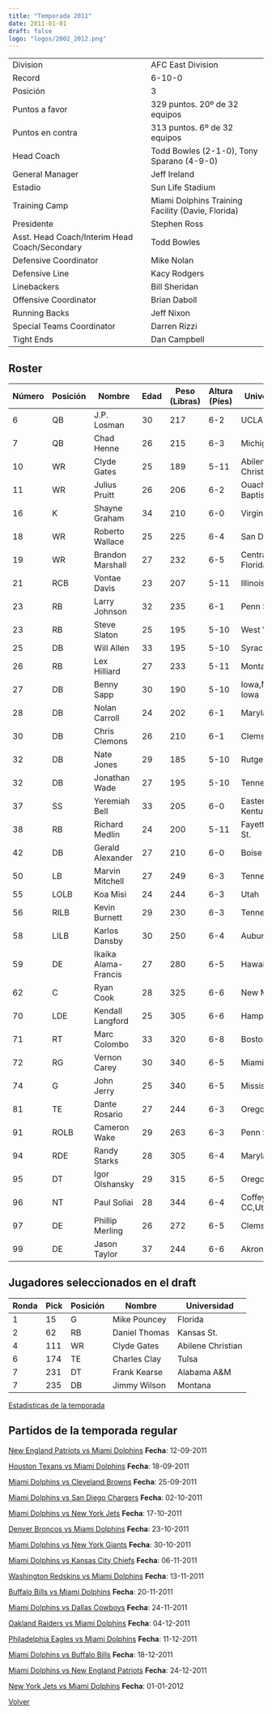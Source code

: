 ```yaml
---
title: "Temporada 2011"
date: 2011-01-01
draft: false
logo: "logos/2002_2012.png"
---
```


|                      |                      |
|-------------------------|---------------------------|
| Division               | AFC East Division            |
| Record                 | 6-10-0              |
| Posición               | 3            |
| Puntos a favor         | 329 puntos. 20º de 32 equipos           |
| Puntos en contra       | 313 puntos. 6º de 32 equipos       |
| Head Coach             | Todd Bowles (2-1-0), Tony Sparano (4-9-0)               |
| General Manager        | Jeff Ireland      |
| Estadio                | Sun Life Stadium             |
| Training Camp          | Miami Dolphins Training Facility (Davie, Florida)        |
| Presidente | Stephen Ross |
| Asst. Head Coach/Interim Head Coach/Secondary | Todd Bowles |
| Defensive Coordinator | Mike Nolan |
| Defensive Line | Kacy Rodgers |
| Linebackers | Bill Sheridan |
| Offensive Coordinator | Brian Daboll |
| Running Backs | Jeff Nixon |
| Special Teams Coordinator | Darren Rizzi |
| Tight Ends | Dan Campbell |


## Roster

| Número | Posición | Nombre           | Edad | Peso (Libras) | Altura (Píes) | Universidad          |
|--------|----------|------------------|------|---------------|---------------|----------------------|
| 6 | QB | J.P. Losman | 30 | 217 | 6-2 | UCLA,Tulane |
| 7 | QB | Chad Henne | 26 | 215 | 6-3 | Michigan |
| 10 | WR | Clyde Gates | 25 | 189 | 5-11 | Abilene Christian |
| 11 | WR | Julius Pruitt | 26 | 206 | 6-2 | Ouachita Baptist |
| 16 | K | Shayne Graham | 34 | 210 | 6-0 | Virginia Tech |
| 18 | WR | Roberto Wallace | 25 | 225 | 6-4 | San Diego St. |
| 19 | WR | Brandon Marshall | 27 | 232 | 6-5 | Central Florida |
| 21 | RCB | Vontae Davis | 23 | 207 | 5-11 | Illinois |
| 23 | RB | Larry Johnson | 32 | 235 | 6-1 | Penn St. |
| 23 | RB | Steve Slaton | 25 | 195 | 5-10 | West Virginia |
| 25 | DB | Will Allen | 33 | 195 | 5-10 | Syracuse |
| 26 | RB | Lex Hilliard | 27 | 233 | 5-11 | Montana |
| 27 | DB | Benny Sapp | 30 | 190 | 5-10 | Iowa,Northern Iowa |
| 28 | DB | Nolan Carroll | 24 | 202 | 6-1 | Maryland |
| 30 | DB | Chris Clemons | 26 | 210 | 6-1 | Clemson |
| 32 | DB | Nate Jones | 29 | 185 | 5-10 | Rutgers |
| 32 | DB | Jonathan Wade | 27 | 195 | 5-10 | Tennessee |
| 37 | SS | Yeremiah Bell | 33 | 205 | 6-0 | Eastern Kentucky |
| 38 | RB | Richard Medlin | 24 | 200 | 5-11 | Fayetteville St. |
| 42 | DB | Gerald Alexander | 27 | 210 | 6-0 | Boise St. |
| 50 | LB | Marvin Mitchell | 27 | 249 | 6-3 | Tennessee |
| 55 | LOLB | Koa Misi | 24 | 244 | 6-3 | Utah |
| 56 | RILB | Kevin Burnett | 29 | 230 | 6-3 | Tennessee |
| 58 | LILB | Karlos Dansby | 30 | 250 | 6-4 | Auburn |
| 59 | DE | Ikaika Alama-Francis | 27 | 280 | 6-5 | Hawaii |
| 62 | C | Ryan Cook | 28 | 325 | 6-6 | New Mexico |
| 70 | LDE | Kendall Langford | 25 | 305 | 6-6 | Hampton |
| 71 | RT | Marc Colombo | 33 | 320 | 6-8 | Boston Col. |
| 72 | RG | Vernon Carey | 30 | 340 | 6-5 | Miami (FL) |
| 74 | G | John Jerry | 25 | 340 | 6-5 | Mississippi |
| 81 | TE | Dante Rosario | 27 | 244 | 6-3 | Oregon |
| 91 | ROLB | Cameron Wake | 29 | 263 | 6-3 | Penn St. |
| 94 | RDE | Randy Starks | 28 | 305 | 6-4 | Maryland |
| 95 | DT | Igor Olshansky | 29 | 315 | 6-5 | Oregon |
| 96 | NT | Paul Soliai | 28 | 344 | 6-4 | Coffeyville CC,Utah |
| 97 | DE | Phillip Merling | 26 | 272 | 6-5 | Clemson |
| 99 | DE | Jason Taylor | 37 | 244 | 6-6 | Akron |


## Jugadores seleccionados en el draft

| Ronda | Pick | Posición | Nombre           | Universidad          |
|-------|------|----------|------------------|----------------------|
| 1 | 15 | G | Mike Pouncey | Florida |
| 2 | 62 | RB | Daniel Thomas | Kansas St. |
| 4 | 111 | WR | Clyde Gates | Abilene Christian |
| 6 | 174 | TE | Charles Clay | Tulsa |
| 7 | 231 | DT | Frank Kearse | Alabama A&M |
| 7 | 235 | DB | Jimmy Wilson | Montana |



[Estadisticas de la temporada](/historia/stats/2011)

## Partidos de la temporada regular

[New England Patriots vs Miami Dolphins](/historia/partidos/ne-mia-20110912) **Fecha**: 12-09-2011

[Houston Texans vs Miami Dolphins](/historia/partidos/hou-mia-20110918) **Fecha**: 18-09-2011

[Miami Dolphins vs Cleveland Browns](/historia/partidos/mia-cle-20110925) **Fecha**: 25-09-2011

[Miami Dolphins vs San Diego Chargers](/historia/partidos/mia-sd-20111002) **Fecha**: 02-10-2011

[Miami Dolphins vs New York Jets](/historia/partidos/mia-nyj-20111017) **Fecha**: 17-10-2011

[Denver Broncos vs Miami Dolphins](/historia/partidos/den-mia-20111023) **Fecha**: 23-10-2011

[Miami Dolphins vs New York Giants](/historia/partidos/mia-nyg-20111030) **Fecha**: 30-10-2011

[Miami Dolphins vs Kansas City Chiefs](/historia/partidos/mia-kc-20111106) **Fecha**: 06-11-2011

[Washington Redskins vs Miami Dolphins](/historia/partidos/was-mia-20111113) **Fecha**: 13-11-2011

[Buffalo Bills vs Miami Dolphins](/historia/partidos/buf-mia-20111120) **Fecha**: 20-11-2011

[Miami Dolphins vs Dallas Cowboys](/historia/partidos/mia-dal-20111124) **Fecha**: 24-11-2011

[Oakland Raiders vs Miami Dolphins](/historia/partidos/oak-mia-20111204) **Fecha**: 04-12-2011

[Philadelphia Eagles vs Miami Dolphins](/historia/partidos/phi-mia-20111211) **Fecha**: 11-12-2011

[Miami Dolphins vs Buffalo Bills](/historia/partidos/mia-buf-20111218) **Fecha**: 18-12-2011

[Miami Dolphins vs New England Patriots](/historia/partidos/mia-ne-20111224) **Fecha**: 24-12-2011

[New York Jets vs Miami Dolphins](/historia/partidos/nyj-mia-20120101) **Fecha**: 01-01-2012





[Volver](/historia)